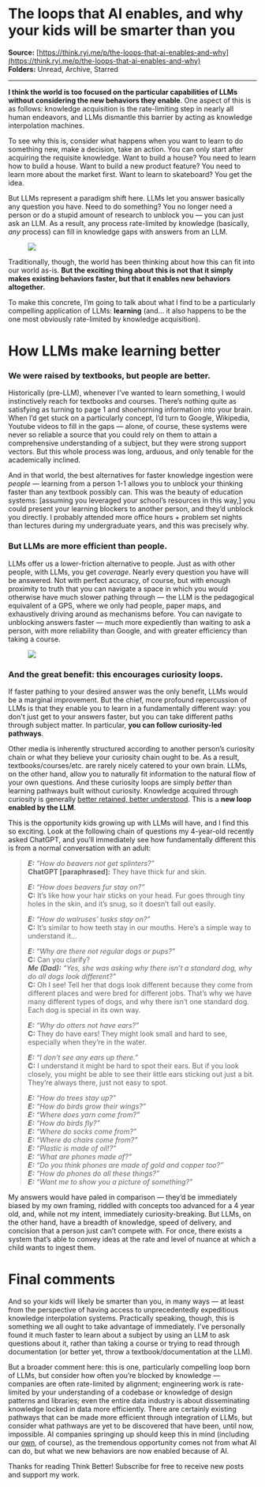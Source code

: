 # The loops that AI enables, and why your kids will be smarter than you

**Source:** [https://think.ryi.me/p/the-loops-that-ai-enables-and-why](https://think.ryi.me/p/the-loops-that-ai-enables-and-why)  
**Folders:** Unread, Archive, Starred  

---

<div><p><strong>I think the world is too focused on the particular capabilities of LLMs without considering the new behaviors they enable</strong><span>. One aspect of this is as follows: knowledge acquisition is the rate-limiting step in nearly all human endeavors, and LLMs dismantle this barrier by acting as knowledge interpolation machines.</span></p><p>To see why this is, consider what happens when you want to learn to do something new, make a decision, take an action. You can only start after acquiring the requisite knowledge. Want to build a house? You need to learn how to build a house. Want to build a new product feature? You need to learn more about the market first. Want to learn to skateboard? You get the idea.</p><p><span>But LLMs represent a paradigm shift here. LLMs let you answer basically any question you have. Need to do something? You no longer need a person or do a stupid amount of research to unblock you — you can just ask an LLM. As a result, any process rate-limited by knowledge (basically, </span><em>any</em><span> process) can fill in knowledge gaps with answers from an LLM. </span></p><div><figure><a href="https://substackcdn.com/image/fetch/$s_!loIq!,f_auto,q_auto:good,fl_progressive:steep/https%3A%2F%2Fsubstack-post-media.s3.amazonaws.com%2Fpublic%2Fimages%2F499c51bc-4cc2-4b73-ac9d-a2ca5a662f67_1024x1024.png"><div><picture><img src="https://substackcdn.com/image/fetch/$s_!loIq!%2Cw_848%2Cc_limit%2Cf_auto%2Cq_auto:good%2Cfl_progressive:steep/https%3A%2F%2Fsubstack-post-media.s3.amazonaws.com%2Fpublic%2Fimages%2F499c51bc-4cc2-4b73-ac9d-a2ca5a662f67_1024x1024.png"></picture></div></a></figure></div><p><span>Traditionally, though, the world has been thinking about how this can fit into our world as-is. </span><strong>But the exciting thing about this is not that it simply makes existing behaviors faster, but that it enables new behaviors altogether.</strong></p><p><span>To make this concrete, I’m going to talk about what I find to be a particularly compelling application of LLMs: </span><strong>learning</strong><span> (and… it also happens to be the one most obviously rate-limited by knowledge acquisition).</span></p><h1>How LLMs make learning better</h1><h3>We were raised by textbooks, but people are better.</h3><p>Historically (pre-LLM), whenever I’ve wanted to learn something, I would instinctively reach for textbooks and courses. There’s nothing quite as satisfying as turning to page 1 and shoehorning information into your brain. When I’d get stuck on a particularly concept, I’d turn to Google, Wikipedia, Youtube videos to fill in the gaps — alone, of course, these systems were never so reliable a source that you could rely on them to attain a comprehensive understanding of a subject, but they were strong support vectors. But this whole process was long, arduous, and only tenable for the academically inclined.</p><p><span>And in that world, the best alternatives for faster knowledge ingestion were </span><em>people</em><span> — learning from a person 1-1 allows you to unblock your thinking faster than any textbook possibly can. This was the beauty of education systems: [assuming you leveraged your school’s resources in this way,] you could present your learning blockers to another person, and they’d unblock you directly. I probably attended more office hours + problem set nights than lectures during my undergraduate years, and this was precisely why.</span></p><h3>But LLMs are more efficient than people.</h3><p><span>LLMs offer us a lower-friction alternative to people. Just as with other people, with LLMs, you get </span><em>coverage</em><span>. Nearly every question you have will be answered. Not with perfect accuracy, of course, but with enough proximity to truth that you can navigate a space in which you would otherwise have much slower pathing through — the LLM is the pedagogical equivalent of a GPS, where we only had people, paper maps, and exhaustively driving around as mechanisms before. You can navigate to unblocking answers faster — much more expediently than waiting to ask a person, with more reliability than Google, and with greater efficiency than taking a course.</span></p><div><figure><a href="https://substackcdn.com/image/fetch/$s_!VBU-!,f_auto,q_auto:good,fl_progressive:steep/https%3A%2F%2Fsubstack-post-media.s3.amazonaws.com%2Fpublic%2Fimages%2Fb7a80c9b-0644-4d95-a2f5-a2c476e95d55_2670x1106.png"><div><picture><img src="https://substackcdn.com/image/fetch/$s_!VBU-!%2Cw_848%2Cc_limit%2Cf_auto%2Cq_auto:good%2Cfl_progressive:steep/https%3A%2F%2Fsubstack-post-media.s3.amazonaws.com%2Fpublic%2Fimages%2Fb7a80c9b-0644-4d95-a2f5-a2c476e95d55_2670x1106.png"></picture></div></a></figure></div><h3>And the great benefit: this encourages curiosity loops.</h3><p><span>If faster pathing to your desired answer was the only benefit, LLMs would be a marginal improvement. But the chief, more profound repercussion of LLMs is that they enable you to learn in a fundamentally different way: you don't just get to your answers faster, but you can take different paths through subject matter. In particular, </span><strong>you can follow curiosity-led pathways</strong><span>.</span></p><p><span>Other media is inherently structured according to another person’s curiosity chain or what they believe your curiosity chain ought to be. As a result, textbooks/courses/etc. are rarely nicely catered to your own brain. LLMs, on the other hand, allow you to naturally fit information to the natural flow of your own questions. And these curiosity loops are simply </span><em>better</em><span> than learning pathways built without curiosity. Knowledge acquired through curiosity is generally </span><a href="https://www.scientificamerican.com/article/curiosity-prepares-the-brain-for-better-learning/">better retained, better understood</a><span>. This is a </span><strong>new loop enabled by the LLM</strong><span>.</span></p><p>This is the opportunity kids growing up with LLMs will have, and I find this so exciting. Look at the following chain of questions my 4-year-old recently asked ChatGPT, and you’ll immediately see how fundamentally different this is from a normal conversation with an adult:</p><blockquote><p><em><strong>E:</strong><span> “How do beavers not get splinters?”</span></em><br><strong>ChatGPT [paraphrased]:</strong><span> They have thick fur and skin.</span></p><p><em><strong>E:</strong><span> “How does beavers fur stay on?”</span></em><br><strong>C:</strong><span> It’s like how your hair sticks on your head. Fur goes through tiny holes in the skin, and it’s snug, so it doesn’t fall out easily.</span></p><p><em><strong>E:</strong><span> “How do walruses’ tusks stay on?”</span></em><br><strong>C:</strong><span> It’s similar to how teeth stay in our mouths. Here’s a simple way to understand it…</span></p><p><em><strong>E:</strong><span> “Why are there not regular dogs or pups?”</span><br></em><strong>C:</strong><span> Can you clarify?</span><br><em><strong>Me (Dad):</strong><span> “Yes, she was asking why there isn’t a standard dog, why do all dogs look different?”</span></em><br><strong>C:</strong><span> Oh I see! Tell her that dogs look different because they come from different places and were bred for different jobs. That’s why we have many different types of dogs, and why there isn’t one standard dog. Each dog is special in its own way.</span></p><p><em><strong>E:</strong><span> “Why do otters not have ears?”</span></em><br><strong>C:</strong><span> They do have ears! They might look small and hard to see, especially when they’re in the water.</span></p><p><em><strong>E:</strong><span> “I don’t see any ears up there.”</span></em><br><strong>C:</strong><span> I understand it might be hard to spot their ears. But if you look closely, you might be able to see their little ears sticking out just a bit. They’re always there, just not easy to spot.</span></p><p><em><strong>E:</strong><span> “How do trees stay up?”</span><br><strong>E:</strong><span> “How do birds grow their wings?”</span><br><strong>E:</strong><span> “Where does yarn come from?”</span><br><strong>E:</strong><span> “How do birds fly?”</span><br><strong>E:</strong><span> “Where do socks come from?”</span><br><strong>E:</strong><span> “Where do chairs come from?”</span><br><strong>E:</strong><span> “Plastic is made of oil!?”</span><br><strong>E:</strong><span> “What are phones made of?”</span><br><strong>E:</strong><span> “Do you think phones are made of gold and copper too?”</span><br><strong>E:</strong><span> “How do phones do all these things?”</span><br><strong>E:</strong><span> “Want me to show you a picture of something?”</span></em></p></blockquote><p>My answers would have paled in comparison — they’d be immediately biased by my own framing, riddled with concepts too advanced for a 4 year old, and, while not my intent, immediately curiosity-breaking. But LLMs, on the other hand, have a breadth of knowledge, speed of delivery, and concision that a person just can’t compete with. For once, there exists a system that’s able to convey ideas at the rate and level of nuance at which a child wants to ingest them.</p><h1>Final comments</h1><p>And so your kids will likely be smarter than you, in many ways — at least from the perspective of having access to unprecedentedly expeditious knowledge interpolation systems. Practically speaking, though, this is something we all ought to take advantage of immediately. I’ve personally found it much faster to learn about a subject by using an LLM to ask questions about it, rather than taking a course or trying to read through documentation (or better yet, throw a textbook/documentation at the LLM).</p><p><span>But a broader comment here: this is one, particularly compelling loop born of LLMs, but consider how often you’re blocked by knowledge — companies are often rate-limited by alignment; engineering work is rate-limited by your understanding of a codebase or knowledge of design patterns and libraries; even the entire data industry is about disseminating knowledge locked in data more efficiently. There are certainly existing pathways that can be made more efficient through integration of LLMs, but consider what pathways are yet to be discovered that have been, until now, impossible. AI companies springing up should keep this in mind (including our </span><a href="https://titanium.tech">own</a><span>, of course), as the tremendous opportunity comes not from what AI can do, but what we new behaviors are now enabled because of AI. </span></p><div><div><div><p>Thanks for reading Think Better! Subscribe for free to receive new posts and support my work.</p></div></div></div></div>